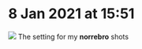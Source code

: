 # 8 Jan 2021 at 15:51
![](8%20Jan%202021%20at%201551/Photo%208%20Jan%202021%20at%20155151.jpg)
The setting for my **norrebro** shots